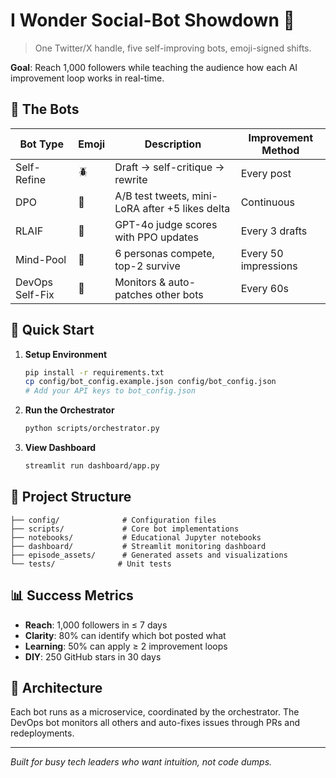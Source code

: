 # I Wonder Social-Bot Showdown 🤖

> One Twitter/X handle, five self-improving bots, emoji-signed shifts.

**Goal**: Reach 1,000 followers while teaching the audience how each AI improvement loop works in real-time.

## 🎯 The Bots

| Bot Type | Emoji | Description | Improvement Method |
|----------|-------|-------------|-------------------|
| Self-Refine | 🪲 | Draft → self-critique → rewrite | Every post |
| DPO | 👾 | A/B test tweets, mini-LoRA after +5 likes delta | Continuous |
| RLAIF | 🐾 | GPT-4o judge scores with PPO updates | Every 3 drafts |
| Mind-Pool | 🦕 | 6 personas compete, top-2 survive | Every 50 impressions |
| DevOps Self-Fix | 🦍 | Monitors & auto-patches other bots | Every 60s |

## 🚀 Quick Start

1. **Setup Environment**
   ```bash
   pip install -r requirements.txt
   cp config/bot_config.example.json config/bot_config.json
   # Add your API keys to bot_config.json
   ```

2. **Run the Orchestrator**
   ```bash
   python scripts/orchestrator.py
   ```

3. **View Dashboard**
   ```bash
   streamlit run dashboard/app.py
   ```

## 📁 Project Structure

```
├── config/              # Configuration files
├── scripts/             # Core bot implementations
├── notebooks/           # Educational Jupyter notebooks
├── dashboard/           # Streamlit monitoring dashboard
├── episode_assets/      # Generated assets and visualizations
└── tests/              # Unit tests
```

## 📊 Success Metrics

- **Reach**: 1,000 followers in ≤ 7 days
- **Clarity**: 80% can identify which bot posted what
- **Learning**: 50% can apply ≥ 2 improvement loops
- **DIY**: 250 GitHub stars in 30 days

## 🔧 Architecture

Each bot runs as a microservice, coordinated by the orchestrator. The DevOps bot monitors all others and auto-fixes issues through PRs and redeployments.

---

*Built for busy tech leaders who want intuition, not code dumps.* 